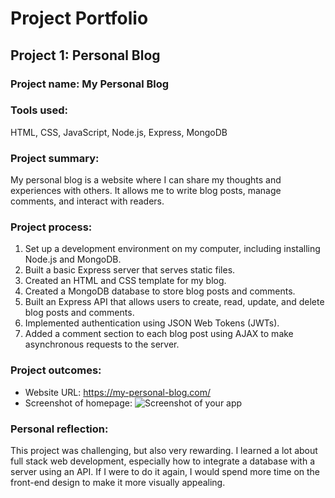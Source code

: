 # Project Portfolio

## Project 1: Personal Blog

### Project name: My Personal Blog

### Tools used:

HTML, CSS, JavaScript, Node.js, Express, MongoDB

### Project summary:

My personal blog is a website where I can share my thoughts and experiences with others. It allows me to write blog posts, manage comments, and interact with readers.

### Project process:

1. Set up a development environment on my computer, including installing Node.js and MongoDB.
1. Built a basic Express server that serves static files.
1. Created an HTML and CSS template for my blog.
1. Created a MongoDB database to store blog posts and comments.
1. Built an Express API that allows users to create, read, update, and delete blog posts and comments.
1. Implemented authentication using JSON Web Tokens (JWTs).
1. Added a comment section to each blog post using AJAX to make asynchronous requests to the server.

### Project outcomes:

- Website URL: https://my-personal-blog.com/
- Screenshot of homepage:
  ![Screenshot of your app](/link/to/your/app)

### Personal reflection:

This project was challenging, but also very rewarding. I learned a lot about full stack web development, especially how to integrate a database with a server using an API. If I were to do it again, I would spend more time on the front-end design to make it more visually appealing.
